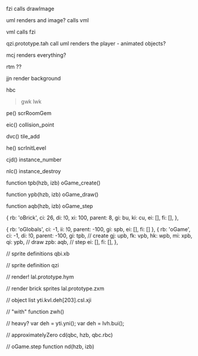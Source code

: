 fzi
calls drawImage

uml
renders and image?
calls vml

vml
calls fzi

qzi.prototype.tah
call uml
renders the player - animated objects?


mcj
renders everything?

rtm
??

jjn
render background

hbc
> gwk
> lwk

pe()
scrRoomGem

eic()
collision_point

dvc()
tile_add

he()
scrInitLevel

cjd()
instance_number

nlc()
instance_destroy

function tpb(hzb, izb)
oGame_create()

function ypb(hzb, izb)
oGame_draw()

function aqb(hzb, izb)
oGame_step

{
  rb: 'oBrick',
  ci: 26,
  di: !0,
  xi: 100,
  parent: 8,
  gi: bu,
  ki: cu,
  ei: [],
  fi: [],
},

{ rb: 'oGlobals', ci: -1, ii: !0, parent: -100, gi: spb, ei: [], fi: [] },
{
  rb: 'oGame',
  ci: -1,
  di: !0,
  parent: -100,
  gi: tpb, // create
  gj: upb,
  fk: vpb,
  hk: wpb,
  mi: xpb,
  qi: ypb, // draw
  zpb: aqb, // step
  ei: [],
  fi: [],
},

// sprite definitions
qbi.xb

// sprite definition
qzi

// render!
lal.prototype.hym

// render brick sprites
lal.prototype.zxm

// object list
yti.kvl.deh[203].csl.xji


// "with"
function zwh() 

// heavy?
var deh = yti.yni();
var deh = lvh.bui();

// approximatelyZero
cd(qbc, hzb, qbc.rbc)

// oGame.step
function nd(hzb, izb)